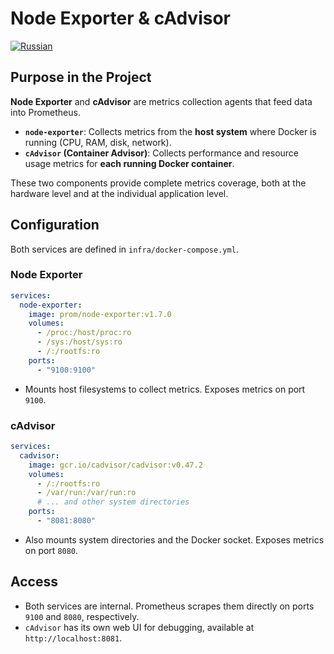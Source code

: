 # Node Exporter & cAdvisor
[![Russian](https://img.shields.io/badge/lang-Russian-blue.svg)](../../../ru/infra/node-exporter-cadvisor/index.md)

## Purpose in the Project

**Node Exporter** and **cAdvisor** are metrics collection agents that feed data into Prometheus.

-   **`node-exporter`**: Collects metrics from the **host system** where Docker is running (CPU, RAM, disk, network).
-   **`cAdvisor` (Container Advisor)**: Collects performance and resource usage metrics for **each running Docker container**.

These two components provide complete metrics coverage, both at the hardware level and at the individual application level.

## Configuration

Both services are defined in `infra/docker-compose.yml`.

### Node Exporter
```yaml
services:
  node-exporter:
    image: prom/node-exporter:v1.7.0
    volumes:
      - /proc:/host/proc:ro
      - /sys:/host/sys:ro
      - /:/rootfs:ro
    ports:
      - "9100:9100"
```
-   Mounts host filesystems to collect metrics. Exposes metrics on port `9100`.

### cAdvisor
```yaml
services:
  cadvisor:
    image: gcr.io/cadvisor/cadvisor:v0.47.2
    volumes:
      - /:/rootfs:ro
      - /var/run:/var/run:ro
      # ... and other system directories
    ports:
      - "8081:8080"
```
-   Also mounts system directories and the Docker socket. Exposes metrics on port `8080`.

## Access

-   Both services are internal. Prometheus scrapes them directly on ports `9100` and `8080`, respectively.
-   `cAdvisor` has its own web UI for debugging, available at `http://localhost:8081`.
